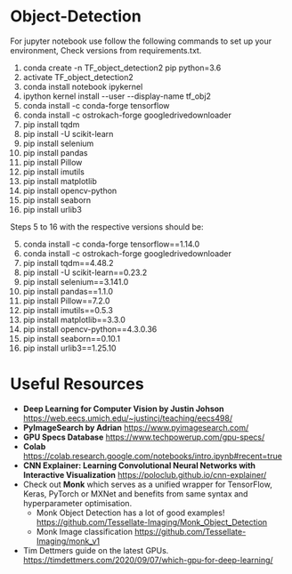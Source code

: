 # Object-Detection

For jupyter notebook use follow the following commands to set up your environment, Check versions from requirements.txt.

1. conda create -n TF_object_detection2 pip python=3.6
2. activate TF_object_detection2
3. conda install notebook ipykernel
4. ipython kernel install --user --display-name tf_obj2
5. conda install -c conda-forge tensorflow
6. conda install -c ostrokach-forge googledrivedownloader 
7. pip install tqdm
8. pip install -U scikit-learn
9. pip install selenium
10. pip install pandas
11. pip install Pillow
12. pip install imutils
13. pip install matplotlib
14. pip install opencv-python
15. pip install seaborn
16. pip install urlib3

Steps 5 to 16 with the respective versions should be:

5. conda install -c conda-forge tensorflow==1.14.0
6. conda install -c ostrokach-forge googledrivedownloader 
7. pip install tqdm==4.48.2
8. pip install -U scikit-learn==0.23.2
9. pip install selenium==3.141.0
10. pip install pandas==1.1.0
11. pip install Pillow==7.2.0
12. pip install imutils==0.5.3
13. pip install matplotlib==3.3.0
14. pip install opencv-python==4.3.0.36
15. pip install seaborn==0.10.1
16. pip install urlib3==1.25.10

# Useful Resources

* **Deep Learning for Computer Vision by Justin Johson** https://web.eecs.umich.edu/~justincj/teaching/eecs498/
* **PyImageSearch by Adrian** https://www.pyimagesearch.com/
* **GPU Specs Database** https://www.techpowerup.com/gpu-specs/
* **Colab** https://colab.research.google.com/notebooks/intro.ipynb#recent=true
* **CNN Explainer: Learning Convolutional Neural Networks with Interactive Visualization** https://poloclub.github.io/cnn-explainer/
* Check out **Monk** which serves as a unified wrapper for TensorFlow, Keras, PyTorch or MXNet and benefits from same syntax and hyperparameter optimisation.
  * Monk Object Detection has a lot of good examples! https://github.com/Tessellate-Imaging/Monk_Object_Detection
  * Monk Image classification https://github.com/Tessellate-Imaging/monk_v1
* Tim Dettmers guide on the latest GPUs. https://timdettmers.com/2020/09/07/which-gpu-for-deep-learning/  
